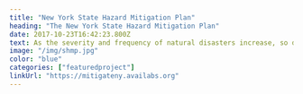```yaml
---
title: "New York State Hazard Mitigation Plan"
heading: "The New York State Hazard Mitigation Plan"
date: 2017-10-23T16:42:23.800Z
text: As the severity and frequency of natural disasters increase, so does the devastation and exorbitant cost of recovery left in their wake. In recent years, national focus has taken a dramatic shift towards mitigation – sustained actions that reduce the loss of life and property by lessening the impact of disasters. New York State recognizes that the time to act is before disaster strikes. Current research shows that for every $1 spent on mitigation, an average $6 is saved. However, since the largest amount of federal mitigation dollars becomes available following a declared disaster, resulting actions taken are inevitably reactive instead of proactive. In New York, we believe that the solution to this is to devote greater resources to mitigation planning – both at the state and local level. How we learn and interact with information is constantly evolving. Static, narrative heavy planning documents no longer serve to efficiently inform decision making. The contents within Mitigate NY transition the model of planning to one that maintains up-to-date risk data that is digestible and accessible to all. This kind of partnership – one that encourages an interdisciplinary approach to research, data, and practice – can be sustained and enriched indefinitely. Engaging students, academics and practitioners simultaneously with locals, government representatives and policy-makers fosters a collaborative foundation for implementation of hazard mitigation.
image: "/img/shmp.jpg"
color: "blue"
categories: ["featuredproject"]
linkUrl: "https://mitigateny.availabs.org" 
---
```


